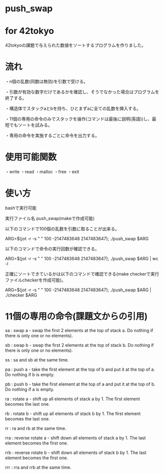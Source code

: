 # push_swap
# for 42tokyo
42tokyoの課題で与えられた数値をソートするプログラムを作りました。


# 流れ
・n個の乱数(同数は無効)を引数で受ける。

・引数が有効な数字だけであるかを確認し、そうでなかった場合はプログラムを終了する。

・構造体でスタックaとbを持ち、ひとまずaに全ての乱数を挿入する。

・11個の専用の命令のみでスタックを操作(コマンドは最後に説明(英語))し、最短でもソートを試みる。

・専用の命令を実施するごとに命令を出力する。


# 使用可能関数
・write
・read
・malloc
・free
・exit

# 使い方
bashで実行可能

実行ファイル名 push_swap(makeで作成可能)

以下のコマンドで100個の乱数を引数に取ることが出来る。

ARG=$(jot -r -s " " 100 -2147483648 2147483647); ./push_swap $ARG

以下のコマンドで命令の実行回数が確認できる。

ARG=$(jot -r -s " " 100 -2147483648 2147483647); ./push_swap $ARG | wc -l

正確にソートできているかは以下のコマンドで確認できる(make checkerで実行ファイルcheckerを作成可能)。

ARG=$(jot -r -s " " 100 -2147483648 2147483647); ./push_swap $ARG | ./checker $ARG

# 11個の専用の命令(課題文からの引用)
sa : swap a - swap the first 2 elements at the top of stack a. Do nothing if there
is only one or no elements).

sb : swap b - swap the first 2 elements at the top of stack b. Do nothing if there
is only one or no elements).

ss : sa and sb at the same time.

pa : push a - take the first element at the top of b and put it at the top of a. Do
nothing if b is empty.

pb : push b - take the first element at the top of a and put it at the top of b. Do
nothing if a is empty.

ra : rotate a - shift up all elements of stack a by 1. The first element becomes
the last one.

rb : rotate b - shift up all elements of stack b by 1. The first element becomes
the last one.

rr : ra and rb at the same time.

rra : reverse rotate a - shift down all elements of stack a by 1. The last element
becomes the first one.

rrb : reverse rotate b - shift down all elements of stack b by 1. The last element
becomes the first one.

rrr : rra and rrb at the same time.
